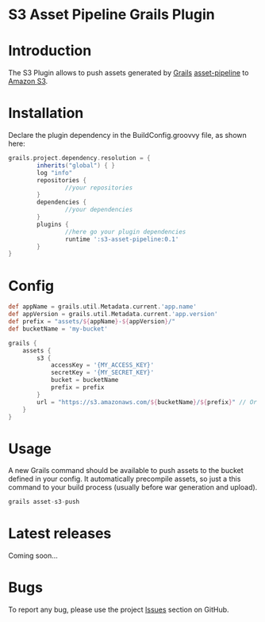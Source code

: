 
S3 Asset Pipeline Grails Plugin
===============================

# Introduction

The S3 Plugin allows to push assets generated by [Grails](http://grails.org) [asset-pipeline](http://grails.org/plugin/asset-pipeline) to [Amazon S3](aws.amazon.com/s3/).

# Installation

Declare the plugin dependency in the BuildConfig.groovvy file, as shown here:

```groovy
grails.project.dependency.resolution = {
		inherits("global") { }
		log "info"
		repositories {
                //your repositories
        }
        dependencies {
                //your dependencies
        }
		plugins {
				//here go your plugin dependencies
				runtime ':s3-asset-pipeline:0.1'
		}
}
```


# Config

```groovy
def appName = grails.util.Metadata.current.'app.name'
def appVersion = grails.util.Metadata.current.'app.version'
def prefix = "assets/${appName}-${appVersion}/"
def bucketName = 'my-bucket'

grails {
    assets {
        s3 {
            accessKey = '{MY_ACCESS_KEY}'
            secretKey = '{MY_SECRET_KEY}'
            bucket = bucketName
            prefix = prefix
        }
        url = "https://s3.amazonaws.com/${bucketName}/${prefix}" // Or CloudFront-based URL
    }
}

```


# Usage

A new Grails command should be available to push assets to the bucket defined in your config.
It automatically precompile assets, so just a this command to your build process (usually before war generation and upload).

```groovy
grails asset-s3-push
```

# Latest releases

Coming soon...

# Bugs

To report any bug, please use the project [Issues](http://github.com/agorapulse/grails-s3-asset-pipeline/issues) section on GitHub.

